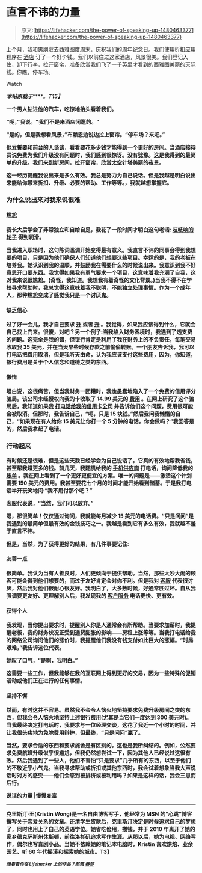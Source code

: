 # 直言不讳的力量

> 原文:[https://lifehacker.com/the-power-of-speaking-up-1480463377](https://lifehacker.com/the-power-of-speaking-up-1480463377)

上个月，我和男朋友去西雅图度周末，庆祝我们的周年纪念日。我们使用折扣应用程序在 [酒店](http://www.getrichslowly.org/blog/2010/05/13/in-search-of-hotel-bargains/) 订了一个好价钱。我们以前住过这家酒店，风景很美。我们登记入住，卸下行李，拉开窗帘，准备欣赏我们飞了一千英里才看到的西雅图美丽的天际线。你瞧，停车场。

Watch

***本帖原载于***[](http://www.getrichslowly.org/blog/2013/12/04/the-power-of-speaking-up/?WT.qs_osrc=HAC)*****。**T15】***

**一个男人钻进他的汽车，吃惊地抬头看着我们。**

**“呃，”我说。"我们不是来酒店闲逛的。"**

**“是的，但是我想看风景，”布赖恩边说边拉上窗帘。“停车场？来吧。”**

**他发誓要和前台的人谈谈，看看要花多少钱才能得到一个更好的房间。当酒店接待员说免费为我们升级没有问题时，我们感到很惊讶。没有犹豫。这是我得到的最简单的升级。我们来到新房间，拉开窗帘，欣赏太空针塔美丽的夜景。**

**这一经历提醒我说出来是多么有效。我总是努力为自己说话。但是我越是明白说出来能给你带来折扣、升级、必要的帮助、工作等等。，我就越想掌握它。**

### ****为什么说出来对我来说很难****

#### ****尴尬****

**我长大后学会了非常独立和自给自足，我花了一段时间才明白这句老话: [吱吱响的轮子](https://lifehacker.com/know-when-to-be-a-squeaky-wheel-5979919) 得到润滑。**

**当我进入职场时，这句陈词滥调开始变得最有意义。我直言不讳的同事会得到我想要的项目，只是因为他们确保人们知道他们想要这些项目。幸运的是，我的老板在培养我。她认识到我的温顺，并鼓励我在需要什么的时候说出来。我意识到我不好意思开口要东西。我觉得如果我有勇气要求一个项目，这意味着我充满了自我，这对我来说很尴尬。(奇怪，我知道。我想我有着奇怪的文化背景。)当我不得不在学校寻求帮助时，我总觉得这意味着我不聪明，不能独立处理事情。作为一个成年人，那种尴尬变成了感觉我只是一个讨厌鬼。**

#### ****缺乏信心****

**过了好一会儿，我才自己要求 [升](http://www.getrichslowly.org/blog/2011/10/04/how-to-ask-for-a-raise-in-a-bad-job-market/) 或者 [升](https://lifehacker.com/boost-your-chances-of-getting-a-promotion-by-making-fri-5906698) 。我觉得，如果我应该得到什么，它就会自己找上门来。很傻，对吧？另一个例子:当我陷入财务困境时，我遇到了透支费的问题。这完全是我的错，但银行肯定是利用了我在财务上的不负责任，每笔交易收取我 35 美元，并在当天早些时候存款之前偷偷转账。一个朋友告诉我，我可以打电话把费用取消，但是我听天由命，认为我应该支付这些费用，因为，你知道，银行费用是关于个人信念和道德之类的东西。**

#### ****懒惰****

**坦白说，这很痛苦，但当我财务一团糟时，我也愚蠢地陷入了一个免费的信用评分骗局。该公司未经授权向我的卡收取了 14.99 美元的 [费用](http://www.getrichslowly.org/blog/2011/10/19/why-pay-debit-card-fees-changing-banks-or-not/) 。在网上研究了这个骗局后，我知道如果我 [打电话给我的信用卡公司](https://lifehacker.com/money-saving-phone-calls-how-to-negotiate-out-of-bank-1435848512) 并告诉他们这个问题，费用很可能会被取消。但那时，我告诉自己，“呃，只是 15 块钱。”然后我问我懒惰的自己，“如果现在有人给你 15 美元让你打一个 5 分钟的电话，你会做吗？”我回答是的，然后我拿起了电话。**

### ****行动起来****

**有时候还是很难，但是这些天我已经学会为自己说话了。它真的有效地帮我省钱，甚至帮我赚更多的钱。前几天，我随机给我的 [手机供应商](https://lifehacker.com/money-saving-phone-calls-how-to-optimize-your-subscrip-1459531623) 打电话，询问降低我的 [账单](http://www.getrichslowly.org/blog/2011/09/26/how-did-my-phone-bill-get-so-high-why-you-should-pay-attention-to-your-bills/) 。我在网上看到了一个更好更便宜的方案。唯一的问题是——激活这个计划需要 150 美元的费用。我甚至要花七个月的时间才能开始看到储蓄。于是我打电话半开玩笑地问:“我不用付那个吧？”**

**客服代表说，“当然，我们可以放弃。”**

**嗯，那很简单！仅仅通过询问，我就能每月减少 15 美元的电话费。“只是问问”是我遇到的最简单但最有效的金钱技巧之一。我越是看到它有多么有效，我就越不羞于直言不讳。**

**但是，当然，为了获得更好的结果，有几件事要记住:**

#### ****友善一点****

**很简单。我认为当有人善良时，人们更倾向于提供帮助。当然，那些大吵大闹的顾客可能会得到他们想要的，而过于友好肯定会对你不利。但是我对 [客服](http://www.getrichslowly.org/blog/2013/10/29/bad-customer-service-talk-to-the-ceo/) 代表很讨厌，然后我对他们很耐心很友好。我明白了，大多数时候，好通常胜过坏。自从我强调要更友好、更理解别人后，我发现我的 [客户服务](https://lifehacker.com/a-step-by-step-guide-to-getting-better-customer-service-5805406) 电话更快、更有效。**

#### ****获得个人****

**我发现，当你提出要求时，提醒别人你是人通常会有所帮助。当要求加薪时，我提醒老板，我的财务状况正受到通货膨胀的影响——房租上涨等等。当我打电话给我的网络公司询问他们的涨价时，我提醒他们我没有钱支付如此巨大的涨幅。“时局艰难，”我告诉这位代表。**

**她叹了口气，“是啊，我明白。”**

**这需要一些工作，但我能够在我的互联网上得到更好的交易，因为一些特殊的促销活动或他们正在进行的任何事情。**

#### ****坚持不懈****

**然而，有时这并不容易。虽然我不会令人恼火地坚持要求免费升级房间之类的东西，但我会令人恼火地坚持上述银行费用(尤其是当它们一度达到 300 美元时)。当我最终决定打电话时，我要求与一位经理交谈，这花了我近一个小时的时间，并让我很头疼地为免除费用辩护，但最终，“只是问问”赢了。**

**当然，要求合适的东西和要求施舍是有区别的。这也是我所纠结的。例如，公然要求免费航班升级似乎很尴尬，但我仍然想尝试一下，因为其他人已经说过这很有效。然后我遇到了一些人，他们不害怕“只是要求”几乎所有的东西，以至于他们的不敬近乎小气鬼。当我寻求帮助或折扣或其他东西时，我会试着想象当我大声说话时对方的感受——他们会感到被排挤或被利用吗？如果是这样的话，我会三思而后行。**

**[说话的力量](http://www.getrichslowly.org/blog/2013/12/04/the-power-of-speaking-up/?WT.qs_osrc=HAC) |慢慢变富**

* * *

**克里斯汀·王(Kristin Wong)是一名自由博客写手，他经常为 MSN 的“心跳”博客撰写关于恋爱关系的文章。还清学生贷款后，克里斯汀决定是时候追求自己的梦想了，同时也用上了自己的英语学位。她省吃俭用，攒钱，并于 2010 年离开了她的家乡德克萨斯州休斯顿，前往洛杉矶追求写作生涯。从那以后，她为电视、网络写作，偶尔也写喜剧小品。当她不依赖她的笔记本电脑时，Kristin 喜欢烘焙、业余园艺、听 60 年代摇滚和探索她的城市。T3】**

**<small>*想看看你在 Lifehacker 上的作品？邮箱*</small> [<small>*泰莎*</small>](https://mail.google.com/mail/?view=cm&fs=1&tf=1&to=tessa@lifehacker.com)**